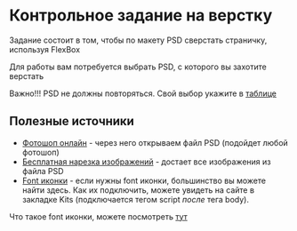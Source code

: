 # Контрольное задание на верстку

Задание состоит в том, чтобы по макету PSD сверстать страничку, используя FlexBox

Для работы вам потребуется выбрать PSD, с которого вы захотите верстать 

Важно!!! PSD не должны повторяться. Свой выбор укажите в [таблице](https://docs.google.com/spreadsheets/d/1DjiXDC3wu4jvLUGkuG1JJJ-IQz-GiMHT6N30WFa-qmo/edit?usp=sharing)

## Полезные источники

* [Фотошоп онлайн](https://photo-edit.online/edit_photo) - через него открываем файл PSD (подойдет любой фотошоп)
* [Бесплатная нарезка изображений](https://psd2htmlconverter.com/ru/slice-psd-to-images-free/) - достает все изображения из файла PSD
* [Font иконки](https://fontawesome.com) - если нужны font иконки, большинство вы можете найти здесь. Как их подключить, можете увидеть на сайте в закладке 
Kits (подключается тегом script *после* тега body). 

Что такое font иконки, можете посмотреть [тут](https://danilin.biz/free-font-icons.htm)

